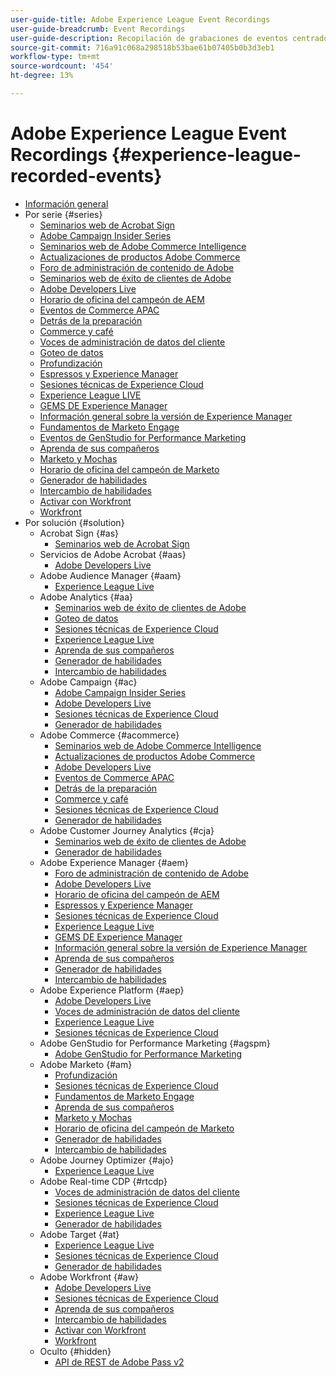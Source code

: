 ```yaml
---
user-guide-title: Adobe Experience League Event Recordings
user-guide-breadcrumb: Event Recordings
user-guide-description: Recopilación de grabaciones de eventos centrados en el uso de productos de Adobe Enterprise
source-git-commit: 716a91c068a298518b53bae61b07405b0b3d3eb1
workflow-type: tm+mt
source-wordcount: '454'
ht-degree: 13%

---
```



# Adobe Experience League Event Recordings {#experience-league-recorded-events}

+ [Información general](overview.md)
+ Por serie {#series}
   + [Seminarios web de Acrobat Sign](https://experienceleague.adobe.com/docs/events/acrobat-sign-webinars/overview.html?lang=es)
   + [Adobe Campaign Insider Series](https://experienceleague.adobe.com/docs/events/adobe-campaign-insider-recordings/overview.html?lang=es)
   + [Seminarios web de Adobe Commerce Intelligence](https://experienceleague.adobe.com/docs/events/mbi-webinars-recordings/overview.html?lang=es)
   + [Actualizaciones de productos Adobe Commerce](https://experienceleague.adobe.com/docs/events/adobe-commerce-product-update-recordings/overview.html?lang=es)
   + [Foro de administración de contenido de Adobe](https://experienceleague.adobe.com/docs/events/adobe-content-management-forum-recordings/overview.html?lang=es)
   + [Seminarios web de éxito de clientes de Adobe](https://experienceleague.adobe.com/docs/events/adobe-customer-success-webinar-recordings/overview.html?lang=es)
   + [Adobe Developers Live](https://experienceleague.adobe.com/docs/events/adobe-developers-live-recordings/overview.html?lang=es)
   + [Horario de oficina del campeón de AEM](https://experienceleague.adobe.com/docs/events/aem-champion-office-hours/overview.html?lang=es)
   + [Eventos de Commerce APAC](https://experienceleague.adobe.com/docs/events/apac-commerce-recordings/overview.html?lang=es)
   + [Detrás de la preparación](https://experienceleague.adobe.com/docs/events/behind-the-brew-recordings/overview.html?lang=es)
   + [Commerce y café](https://experienceleague.adobe.com/docs/events/commerce-and-coffee-recordings/overview.html?lang=es)
   + [Voces de administración de datos del cliente](https://experienceleague.adobe.com/docs/events/customer-data-management-voices-recordings/overview.html?lang=es)
   + [Goteo de datos](https://experienceleague.adobe.com/docs/events/data-drip-recordings/overview.html?lang=es)
   + [Profundización](https://experienceleague.adobe.com/docs/events/deep-dives-recordings/overview.html?lang=es)
   + [Espressos y Experience Manager](https://experienceleague.adobe.com/docs/events/espressos-and-experience-manager-recordings/overview.html?lang=es)
   + [Sesiones técnicas de Experience Cloud](https://experienceleague.adobe.com/docs/events/tech-sessions/overview.html?lang=es)
   + [Experience League LIVE](https://experienceleague.adobe.com/docs/events/experience-league-live-recordings/overview.html?lang=es)
   + [GEMS DE Experience Manager](https://experienceleague.adobe.com/docs/events/experience-manager-gems-recordings/overview.html?lang=es)
   + [Información general sobre la versión de Experience Manager](https://experienceleague.adobe.com/docs/events/aemcs-release-update-recordings/overview.html?lang=es)
   + [Fundamentos de Marketo Engage](https://experienceleague.adobe.com/docs/events/foundations-of-marketo-engage/overview.md)
   + [Eventos de GenStudio for Performance Marketing](https://experienceleague.adobe.com/docs/events/genstudio-for-performance-marketing-events/overview.html?lang=es)
   + [Aprenda de sus compañeros](https://experienceleague.adobe.com/docs/events/learn-from-your-peers-recordings/overview.html?lang=es)
   + [Marketo y Mochas](https://experienceleague.adobe.com/docs/events/marketo-and-mochas-recordings/overview.html?lang=es)
   + [Horario de oficina del campeón de Marketo](https://experienceleague.adobe.com/docs/events/marketo-champion-office-hours/overview.html?lang=es)
   + [Generador de habilidades](https://experienceleague.adobe.com/docs/events/skill-builder-recordings/overview.html?lang=es)
   + [Intercambio de habilidades](https://experienceleague.adobe.com/docs/events/the-skill-exchange-recordings/overview.html?lang=es)
   + [Activar con Workfront](https://experienceleague.adobe.com/docs/events/wake-up-with-workfront-recordings/overview.html?lang=es)
   + [Workfront](https://experienceleague.adobe.com/docs/events/workfront-recordings/overview.html?lang=es)
+ Por solución {#solution}
   + Acrobat Sign {#as}
      + [Seminarios web de Acrobat Sign](https://experienceleague.adobe.com/docs/events/acrobat-sign-webinars/overview.html?lang=es)
   + Servicios de Adobe Acrobat {#aas}
      + [Adobe Developers Live](https://experienceleague.adobe.com/docs/events/adobe-developers-live-recordings/overview.html?lang=es)
   + Adobe Audience Manager {#aam}
      + [Experience League Live](https://experienceleague.adobe.com/docs/events/experience-league-live-recordings/overview.html?lang=es)
   + Adobe Analytics {#aa}
      + [Seminarios web de éxito de clientes de Adobe](https://experienceleague.adobe.com/docs/events/adobe-customer-success-webinar-recordings/overview.html?lang=es)
      + [Goteo de datos](https://experienceleague.adobe.com/docs/events/data-drip-recordings/overview.html?lang=es)
      + [Sesiones técnicas de Experience Cloud](https://experienceleague.adobe.com/docs/events/tech-sessions/overview.html?lang=es)
      + [Experience League Live](https://experienceleague.adobe.com/docs/events/experience-league-live-recordings/overview.html?lang=es)
      + [Aprenda de sus compañeros](https://experienceleague.adobe.com/docs/events/learn-from-your-peers-recordings/overview.html?lang=es)
      + [Generador de habilidades](https://experienceleague.adobe.com/docs/events/skill-builder-recordings/overview.html?lang=es)
      + [Intercambio de habilidades](https://experienceleague.adobe.com/docs/events/the-skill-exchange-recordings/overview.html?lang=es)
   + Adobe Campaign {#ac}
      + [Adobe Campaign Insider Series](https://experienceleague.adobe.com/docs/events/adobe-campaign-insider-recordings/overview.html?lang=es)
      + [Adobe Developers Live](https://experienceleague.adobe.com/docs/events/adobe-developers-live-recordings/overview.html?lang=es)
      + [Sesiones técnicas de Experience Cloud](https://experienceleague.adobe.com/docs/events/tech-sessions/overview.html?lang=es)
      + [Generador de habilidades](https://experienceleague.adobe.com/docs/events/skill-builder-recordings/overview.html?lang=es)
   + Adobe Commerce {#acommerce}
      + [Seminarios web de Adobe Commerce Intelligence](https://experienceleague.adobe.com/docs/events/mbi-webinars-recordings/overview.html?lang=es)
      + [Actualizaciones de productos Adobe Commerce](https://experienceleague.adobe.com/docs/events/adobe-commerce-product-update-recordings/overview.html?lang=es)
      + [Adobe Developers Live](https://experienceleague.adobe.com/docs/events/adobe-developers-live-recordings/overview.html?lang=es)
      + [Eventos de Commerce APAC](https://experienceleague.adobe.com/docs/events/apac-commerce-recordings/overview.html?lang=es)
      + [Detrás de la preparación](https://experienceleague.adobe.com/docs/events/behind-the-brew-recordings/overview.html?lang=es)
      + [Commerce y café](https://experienceleague.adobe.com/docs/events/commerce-and-coffee-recordings/overview.html?lang=es)
      + [Sesiones técnicas de Experience Cloud](https://experienceleague.adobe.com/docs/events/tech-sessions/overview.html?lang=es)
      + [Generador de habilidades](https://experienceleague.adobe.com/docs/events/skill-builder-recordings/overview.html?lang=es)
   + Adobe Customer Journey Analytics {#cja}
      + [Seminarios web de éxito de clientes de Adobe](https://experienceleague.adobe.com/docs/events/adobe-customer-success-webinar-recordings/overview.html?lang=es)
      + [Generador de habilidades](https://experienceleague.adobe.com/docs/events/skill-builder-recordings/overview.html?lang=es)
   + Adobe Experience Manager {#aem}
      + [Foro de administración de contenido de Adobe](https://experienceleague.adobe.com/docs/events/adobe-content-management-forum-recordings/overview.html?lang=es)
      + [Adobe Developers Live](https://experienceleague.adobe.com/docs/events/adobe-developers-live-recordings/overview.html?lang=es)
      + [Horario de oficina del campeón de AEM](https://experienceleague.adobe.com/docs/events/aem-champion-office-hours/overview.html?lang=es)
      + [Espressos y Experience Manager](https://experienceleague.adobe.com/docs/events/espressos-and-experience-manager-recordings/overview.html?lang=es)
      + [Sesiones técnicas de Experience Cloud](https://experienceleague.adobe.com/docs/events/tech-sessions/overview.html?lang=es)
      + [Experience League Live](https://experienceleague.adobe.com/docs/events/experience-league-live-recordings/overview.html?lang=es)
      + [GEMS DE Experience Manager](https://experienceleague.adobe.com/docs/events/experience-manager-gems-recordings/overview.html?lang=es)
      + [Información general sobre la versión de Experience Manager](https://experienceleague.adobe.com/docs/events/aemcs-release-update-recordings/overview.html?lang=es)
      + [Aprenda de sus compañeros](https://experienceleague.adobe.com/docs/events/learn-from-your-peers-recordings/overview.html?lang=es)
      + [Generador de habilidades](https://experienceleague.adobe.com/docs/events/skill-builder-recordings/overview.html?lang=es)
      + [Intercambio de habilidades](https://experienceleague.adobe.com/docs/events/the-skill-exchange-recordings/overview.html?lang=es)
   + Adobe Experience Platform {#aep}
      + [Adobe Developers Live](https://experienceleague.adobe.com/docs/events/adobe-developers-live-recordings/overview.html?lang=es)
      + [Voces de administración de datos del cliente](https://experienceleague.adobe.com/docs/events/customer-data-management-voices-recordings/overview.html?lang=es)
      + [Experience League Live](https://experienceleague.adobe.com/docs/events/experience-league-live-recordings/overview.html?lang=es)
      + [Sesiones técnicas de Experience Cloud](https://experienceleague.adobe.com/docs/events/tech-sessions/overview.html?lang=es)
   + Adobe GenStudio for Performance Marketing {#agspm}
      + [Adobe GenStudio for Performance Marketing](https://experienceleague.adobe.com/docs/events/genstudio-for-performance-marketing-events/overview.html?lang=es)
   + Adobe Marketo {#am}
      + [Profundización](https://experienceleague.adobe.com/docs/events/deep-dives-recordings/overview.html?lang=es)
      + [Sesiones técnicas de Experience Cloud](https://experienceleague.adobe.com/docs/events/tech-sessions/overview.html?lang=es)
      + [Fundamentos de Marketo Engage](https://experienceleague.adobe.com/docs/events/foundations-of-marketo-engage/overview.md)
      + [Aprenda de sus compañeros](https://experienceleague.adobe.com/docs/events/learn-from-your-peers-recordings/overview.html?lang=es)
      + [Marketo y Mochas](https://experienceleague.adobe.com/docs/events/marketo-and-mochas-recordings/overview.html?lang=es)
      + [Horario de oficina del campeón de Marketo](https://experienceleague.adobe.com/docs/events/marketo-champion-office-hours/overview.html?lang=es)
      + [Generador de habilidades](https://experienceleague.adobe.com/docs/events/skill-builder-recordings/overview.html?lang=es)
      + [Intercambio de habilidades](https://experienceleague.adobe.com/docs/events/the-skill-exchange-recordings/overview.html?lang=es)
   + Adobe Journey Optimizer {#ajo}
      + [Experience League Live](https://experienceleague.adobe.com/docs/events/experience-league-live-recordings/overview.html?lang=es)
   + Adobe Real-time CDP {#rtcdp}
      + [Voces de administración de datos del cliente](https://experienceleague.adobe.com/docs/events/customer-data-management-voices-recordings/overview.html?lang=es)
      + [Sesiones técnicas de Experience Cloud](https://experienceleague.adobe.com/docs/events/tech-sessions/overview.html?lang=es)
      + [Experience League Live](https://experienceleague.adobe.com/docs/events/experience-league-live-recordings/overview.html?lang=es)
      + [Generador de habilidades](https://experienceleague.adobe.com/docs/events/skill-builder-recordings/overview.html?lang=es)
   + Adobe Target {#at}
      + [Experience League Live](https://experienceleague.adobe.com/docs/events/experience-league-live-recordings/overview.html?lang=es)
      + [Sesiones técnicas de Experience Cloud](https://experienceleague.adobe.com/docs/events/tech-sessions/overview.html?lang=es)
      + [Generador de habilidades](https://experienceleague.adobe.com/docs/events/skill-builder-recordings/overview.html?lang=es)
   + Adobe Workfront {#aw}
      + [Adobe Developers Live](https://experienceleague.adobe.com/docs/events/adobe-developers-live-recordings/overview.html?lang=es)
      + [Sesiones técnicas de Experience Cloud](https://experienceleague.adobe.com/docs/events/tech-sessions/overview.html?lang=es)
      + [Aprenda de sus compañeros](https://experienceleague.adobe.com/docs/events/learn-from-your-peers-recordings/overview.html?lang=es)
      + [Intercambio de habilidades](https://experienceleague.adobe.com/docs/events/the-skill-exchange-recordings/overview.html?lang=es)
      + [Activar con Workfront](https://experienceleague.adobe.com/docs/events/wake-up-with-workfront-recordings/overview.html?lang=es)
      + [Workfront](https://experienceleague.adobe.com/docs/events/workfront-recordings/overview.html?lang=es)
   + Oculto {#hidden}
      + [API de REST de Adobe Pass v2](../single-events/adobe-pass-rest-api-v2.md)